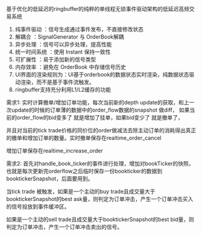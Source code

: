 基于优化的低延迟的ringbuffer的纯粹的单线程无锁事件驱动架构的低延迟高频交易系统

1. 纯事件驱动 ：信号生成通过事件发布，不直接修改状态
2. 解耦合 ：SignalGenerator 与 OrderBook解耦
3. 异步处理 ：信号可以异步处理，提高性能
4. 统一时间系统 ：使用 Instant 保持一致性
5. 可扩展性 ：易于添加新的信号类型
6. 内存效率 ：避免在 OrderBook 中存储信号历史
7. UI界面的渲染规则为：UI基于orderbook的数据状态实时渲染，纯数据状态驱动渲染，而不是基于事件流触发。
8. ringbuffer支持充分利用L1/L2缓存的功能

需求1:
实时计算撤单/增加订单功能，每次当前新的depth update的获取，和上一次update的时候的订单薄的数据中的order_flow数据的snapshot 做diff， 如果当前的order_flow的bid变多了 就是增加了挂单，如果bid变少了 就是撤单了，

并且对当前的tick trade价格的同价位的order做减法去除主动订单的消耗得出真正的撤单和增加订单的数量。实时撤单保存在realtime_order_cancel

增加订单保存在realtime_increase_order


需求2:
首先对handle_book_ticker的事件进行处理，增加对bookTicker的快照，也就是每次更新完orderflow之后临时保存一份bookticker的数据到booktickerSnapshot，后面要用到。

当tick trade 被触发，如果是一个主动的buy trade且成交量大于booktickerSnapshot的best ask量，则判定为订单冲击，产生一个订单冲击买入的信号投放到事件缓冲区。 

如果是一个主动的sell trade且成交量大于booktickerSnapshot的best bid量，则判定为订单冲击，产生一个订单冲击卖出的信号。

